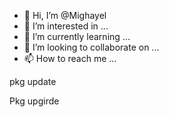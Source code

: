 - 👋 Hi, I’m @Mighayel
- 👀 I’m interested in ...
- 🌱 I’m currently learning ...
- 💞️ I’m looking to collaborate on ...
- 📫 How to reach me ...

<!---
Mighayel/Mighayel is a ✨ special ✨ repository because its `README.md` (this file) appears on your GitHub profile.
You can click the Preview link to take a look at your changes.
--->pkg update
Pkg upgirde

